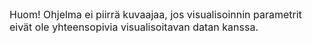 <font size="3">

Huom! Ohjelma ei piirrä kuvaajaa, jos visualisoinnin parametrit eivät
ole yhteensopivia visualisoitavan datan kanssa.

</font>